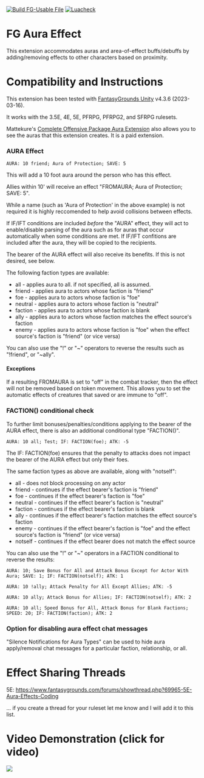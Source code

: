 [![Build FG-Usable File](https://github.com/FG-Unofficial-Developers-Guild/FG-Aura-Effect/actions/workflows/create-ext.yml/badge.svg)](https://github.com/FG-Unofficial-Developers-Guild/FG-Aura-Effect/actions/workflows/create-ext.yml) [![Luacheck](https://github.com/FG-Unofficial-Developers-Guild/FG-Aura-Effect/actions/workflows/luacheck.yml/badge.svg)](https://github.com/FG-Unofficial-Developers-Guild/FG-Aura-Effect/actions/workflows/luacheck.yml)

# FG Aura Effect
This extension accommodates auras and area-of-effect buffs/debuffs by adding/removing effects to other characters based on proximity.

# Compatibility and Instructions
This extension has been tested with [FantasyGrounds Unity](https://www.fantasygrounds.com/home/FantasyGroundsUnity.php) v4.3.6 (2023-03-16).

It works with the 3.5E, 4E, 5E, PFRPG, PFRPG2, and SFRPG rulesets.

Mattekure's [Complete Offensive Package Aura Extension](https://forge.fantasygrounds.com/shop/items/620/view) also allows you to see the auras that this extension creates. It is a paid extension.

### AURA Effect
```AURA: 10 friend; Aura of Protection; SAVE: 5```

This will add a 10 foot aura around the person who has this effect.

Allies within 10' will receive an effect "FROMAURA; Aura of Protection; SAVE: 5".

While a name (such as 'Aura of Protection' in the above example) is not required it is highly reccomended to help avoid collisions between effects.

If IF/IFT conditions are included *before* the "AURA" effect, they will act to enable/disable parsing of the aura such as for auras that occur automatically when some conditions are met. If IF/IFT confitions are included after the aura, they will be copied to the recipients.

The bearer of the AURA effect will also receive its benefits. If this is not desired, see below.

The following faction types are available:
* all - applies aura to all. if not specified, all is assumed.
* friend - applies aura to actors whose faction is "friend"
* foe - applies aura to actors whose faction is "foe"
* neutral - applies aura to actors whose faction is "neutral"
* faction - applies aura to actors whose faction is blank
* ally - applies aura to actors whose faction matches the effect source's faction
* enemy - applies aura to actors whose faction is "foe" when the effect source's faction is "friend" (or vice versa)

You can also use the "!" or "~" operators to reverse the results such as "!friend", or "~ally".

#### Exceptions
If a resulting FROMAURA is set to "off" in the combat tracker, then the effect will not be removed based on token movement. This allows you to set the automatic effects of creatures that saved or are immune to "off".

### FACTION() conditional check
To further limit bonuses/penalties/conditions applying to the bearer of the AURA effect, there is also an additional conditional type "FACTION()".

```AURA: 10 all; Test; IF: FACTION(foe); ATK: -5```

The IF: FACTION(foe) ensures that the penalty to attacks does not impact the bearer of the AURA effect but only their foes.

The same faction types as above are available, along with "notself":
* all - does not block processing on any actor
* friend - continues if the effect bearer's faction is "friend"
* foe - continues if the effect bearer's faction is "foe"
* neutral - continues if the effect bearer's faction is "neutral"
* faction - continues if the effect bearer's faction is blank
* ally - continues if the effect bearer's faction matches the effect source's faction
* enemy - continues if the effect bearer's faction is "foe" and the effect source's faction is "friend" (or vice versa)
* notself - continues if the effect bearer does not match the effect source

You can also use the "!" or "~" operators in a FACTION conditional to reverse the results:

```AURA: 10; Save Bonus for All and Attack Bonus Except for Actor With Aura; SAVE: 1; IF: FACTION(notself); ATK: 1```

```AURA: 10 !ally; Attack Penalty for All Except Allies; ATK: -5```

```AURA: 10 ally; Attack Bonus for Allies; IF: FACTION(notself); ATK: 2```

```AURA: 10 all; Speed Bonus for All, Attack Bonus for Blank Factions; SPEED: 20; IF: FACTION(faction); ATK: 2```

### Option for disabling aura effect chat messages
"Silence Notifications for Aura Types" can be used to hide aura apply/removal chat messages for a particular faction, relationship, or all.

# Effect Sharing Threads
5E: https://www.fantasygrounds.com/forums/showthread.php?69965-5E-Aura-Effects-Coding

... if you create a thread for your ruleset let me know and I will add it to this list.

# Video Demonstration (click for video)
[<img src="https://i.ytimg.com/vi_webp/e2JQzf5HI6I/hqdefault.webp">](https://www.youtube.com/watch?v=e2JQzf5HI6I)
